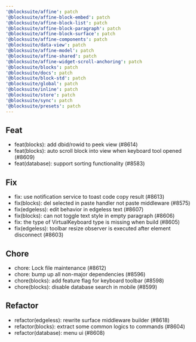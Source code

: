 ```yaml
---
'@blocksuite/affine': patch
'@blocksuite/affine-block-embed': patch
'@blocksuite/affine-block-list': patch
'@blocksuite/affine-block-paragraph': patch
'@blocksuite/affine-block-surface': patch
'@blocksuite/affine-components': patch
'@blocksuite/data-view': patch
'@blocksuite/affine-model': patch
'@blocksuite/affine-shared': patch
'@blocksuite/affine-widget-scroll-anchoring': patch
'@blocksuite/blocks': patch
'@blocksuite/docs': patch
'@blocksuite/block-std': patch
'@blocksuite/global': patch
'@blocksuite/inline': patch
'@blocksuite/store': patch
'@blocksuite/sync': patch
'@blocksuite/presets': patch
---
```


## Feat

- feat(blocks): add dbid/rowid to peek view (#8614)
- feat(blocks): auto scroll block into view when keyboard tool opened (#8609)
- feat(database): support sorting functionality (#8583)

## Fix

- fix: use notification service to toast code copy result (#8613)
- fix(blocks): del selected in paste handler not paste middleware (#8575)
- fix(edgeless): edit behavior in edgeless text (#8607)
- fix(blocks): can not toggle text style in empty paragraph (#8606)
- fix: the type of VirtualKeyboard type is missing when build (#8605)
- fix(edgeless): toolbar resize observer is executed after element disconnect (#8603)

## Chore

- chore: Lock file maintenance (#8612)
- chore: bump up all non-major dependencies (#8596)
- chore(blocks): add feature flag for keyboard toolbar (#8598)
- chore(blocks): disable database search in mobile (#8599)

## Refactor

- refactor(edgeless): rewrite surface middleware builder (#8618)
- refactor(blocks): extract some common logics to commands (#8604)
- refactor(database): menu ui (#8608)
